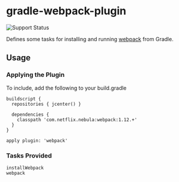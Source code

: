 gradle-webpack-plugin
==============
![Support Status](https://img.shields.io/badge/nebula-deprecated-red.svg)

Defines some tasks for installing and running [webpack](http://webpack.github.io/) from Gradle.

## Usage

### Applying the Plugin

To include, add the following to your build.gradle

    buildscript {
      repositories { jcenter() }

      dependencies {
        classpath 'com.netflix.nebula:webpack:1.12.+'
      }
    }

    apply plugin: 'webpack'

### Tasks Provided

```
installWebpack
webpack
```

